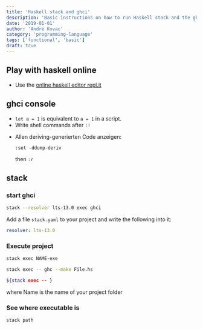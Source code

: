 ```yaml
---
title: 'Haskell stack and ghci'
description: 'Basic instructions on how to run Haskell stack and the ghci console'
date: '2019-01-01'
author: 'André Kovac'
category: 'programming-language'
tags: ['functional', 'basic']
draft: true
---
```


## Play with haskell online

- Use the [online haskell editor repl.it](https://repl.it/languages/haskell)

## ghci console

- `let a = 1` is equivalent to `a = 1` in a script.
- Write shell commands after `:!`

* Allen deriving-generierten Code anzeigen:

	```
	:set -ddump-deriv
	```

	then `:r`

## stack

### start ghci

```bash
stack --resolver lts-13.0 exec ghci
```

Add a file `stack.yaml` to your project and write the following into it:

```yaml
resolver: lts-13.0
```

### Execute project

```bash
stack exec NAME-exe

stack exec -- ghc --make File.hs

${stack exec -- }

```

where Name is the name of your project folder

### See where executable is

```bash
stack path
```
